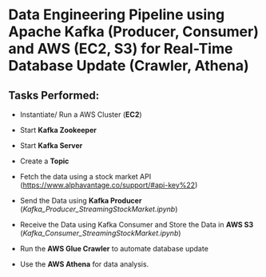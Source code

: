 # Data Engineering Pipeline using Apache Kafka (Producer, Consumer) and AWS (EC2, S3) for Real-Time Database Update (Crawler, Athena)

## Tasks Performed:

- Instantiate/ Run a AWS Cluster (**EC2**)

- Start **Kafka Zookeeper**

- Start **Kafka Server**

- Create a **Topic**

- Fetch the data using a stock market API (https://www.alphavantage.co/support/#api-key%22)

- Send the Data using **Kafka Producer** (*Kafka_Producer_StreamingStockMarket.ipynb*)

- Receive the Data using Kafka Consumer and Store the Data in **AWS S3** (*Kafka_Consumer_StreamingStockMarket.ipynb*)

- Run the **AWS Glue Crawler** to automate database update

- Use the **AWS Athena** for data analysis.
